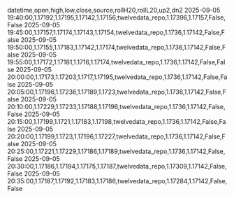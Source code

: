 datetime,open,high,low,close,source,rollH20,rollL20,up2,dn2
2025-09-05 19:40:00,1.17192,1.17195,1.17142,1.17156,twelvedata_repo,1.17396,1.17157,False,False
2025-09-05 19:45:00,1.17157,1.17174,1.17143,1.17154,twelvedata_repo,1.1736,1.17142,False,False
2025-09-05 19:50:00,1.17155,1.17183,1.17142,1.17174,twelvedata_repo,1.1736,1.17142,False,False
2025-09-05 19:55:00,1.17172,1.17181,1.1716,1.17174,twelvedata_repo,1.1736,1.17142,False,False
2025-09-05 20:00:00,1.17173,1.17203,1.1717,1.17195,twelvedata_repo,1.1736,1.17142,False,False
2025-09-05 20:05:00,1.17196,1.17236,1.17189,1.1723,twelvedata_repo,1.1736,1.17142,False,False
2025-09-05 20:10:00,1.17229,1.17233,1.17188,1.17196,twelvedata_repo,1.1736,1.17142,False,False
2025-09-05 20:15:00,1.17199,1.1721,1.17183,1.17198,twelvedata_repo,1.1736,1.17142,False,False
2025-09-05 20:20:00,1.17199,1.1723,1.17196,1.17227,twelvedata_repo,1.1736,1.17142,False,False
2025-09-05 20:25:00,1.17221,1.17229,1.17186,1.17189,twelvedata_repo,1.1736,1.17142,False,False
2025-09-05 20:30:00,1.17186,1.17194,1.17175,1.17187,twelvedata_repo,1.17309,1.17142,False,False
2025-09-05 20:35:00,1.17187,1.17192,1.17183,1.17186,twelvedata_repo,1.17284,1.17142,False,False
